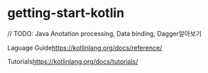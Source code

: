 # getting-start-kotlin
// TODO: Java Anotation processing, Data binding, Dagger알아보기

Laguage Guide<https://kotlinlang.org/docs/reference/>

Tutorials<https://kotlinlang.org/docs/tutorials/>
